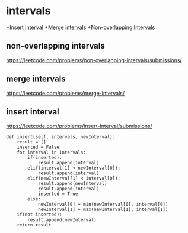 # intervals
+[Insert interval](#insert-interval)
+[Merge intervals](#merge-intervals)
+[Non-overlapping Intervals](#non-overlapping-intervals)

## non-overlapping intervals

https://leetcode.com/problems/non-overlapping-intervals/submissions/

## merge intervals

https://leetcode.com/problems/merge-intervals/

## insert interval

https://leetcode.com/problems/insert-interval/submissions/
    
    
    def insert(self, intervals, newInterval):
        result = []
        inserted = False
        for interval in intervals:
            if(inserted):
                result.append(interval)
            elif(interval[1] < newInterval[0]):
                result.append(interval)
            elif(newInterval[1] < interval[0]):
                result.append(newInterval)
                result.append(interval)
                inserted = True
            else:
                newInterval[0] = min(newInterval[0], interval[0])
                newInterval[1] = max(newInterval[1], interval[1])
        if(not inserted):
            result.append(newInterval)
        return result
        


